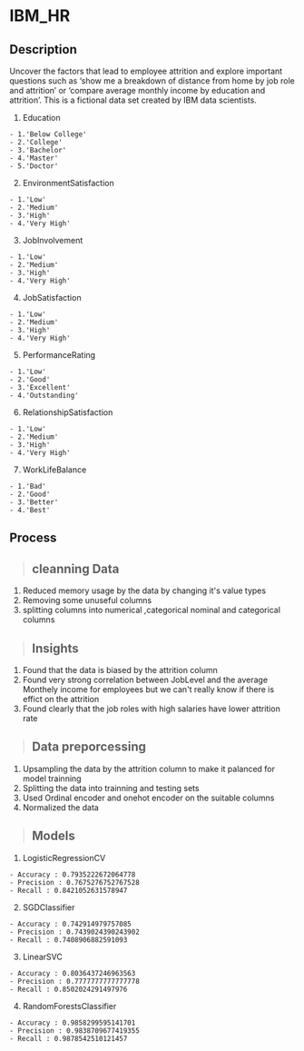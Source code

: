# IBM_HR
## Description

Uncover the factors that lead to employee attrition and explore important questions such as ‘show me a breakdown of distance from home by job role and attrition’ or ‘compare average monthly income by education and attrition’. This is a fictional data set created by IBM data scientists.

  1. Education
  
    - 1.'Below College'
    - 2.'College'
    - 3.'Bachelor'
    - 4.'Master'
    - 5.'Doctor'

  2. EnvironmentSatisfaction
  
    - 1.'Low'
    - 2.'Medium'
    - 3.'High'
    - 4.'Very High'

  3. JobInvolvement
  
    - 1.'Low'
    - 2.'Medium'
    - 3.'High'
    - 4.'Very High'

  4. JobSatisfaction
  
    - 1.'Low'
    - 2.'Medium'
    - 3.'High'
    - 4.'Very High'

  5. PerformanceRating

    - 1.'Low'
    - 2.'Good'
    - 3.'Excellent'
    - 4.'Outstanding'

  6. RelationshipSatisfaction

    - 1.'Low'
    - 2.'Medium'
    - 3.'High'
    - 4.'Very High'

  7. WorkLifeBalance

    - 1.'Bad'
    - 2.'Good'
    - 3.'Better'
    - 4.'Best'

## Process
> ## cleanning Data
  1. Reduced memory usage by the data by changing it's value types
  2. Removing some unuseful columns 
  3. splitting columns into numerical ,categorical nominal and categorical columns 
  
  
> ## Insights
  1. Found that the data is biased by the attrition column
  2. Found very strong correlation between JobLevel and the average Monthely income for employees but we can't              really know if there is effict on the attrition
  3. Found clearly that the job roles with high salaries have lower attrition rate
  
  
> ## Data preporcessing
  1. Upsampling the data by the attrition column to make it palanced for model trainning
  2. Splitting the data into trainning and testing sets
  3. Used Ordinal encoder and onehot encoder on the suitable columns
  4. Normalized the data
  
  
> ## Models
  1. LogisticRegressionCV
  
    - Accuracy : 0.7935222672064778
    - Precision : 0.7675276752767528
    - Recall : 0.8421052631578947
  2. SGDClassifier
  
    - Accuracy : 0.742914979757085
    - Precision : 0.7439024390243902
    - Recall : 0.7408906882591093  
  3. LinearSVC
  
    - Accuracy : 0.8036437246963563
    - Precision : 0.7777777777777778
    - Recall : 0.8502024291497976

  
  4. RandomForestsClassifier
  
    - Accuracy : 0.9858299595141701
    - Precision : 0.9838709677419355
    - Recall : 0.9878542510121457
  
  
  
